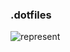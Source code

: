 ### .dotfiles

![represent](https://raw.githubusercontent.com/alexrqs/dotfiles/master/portrait.png)
